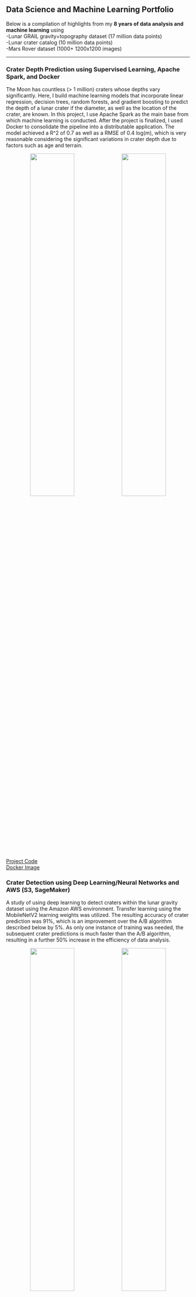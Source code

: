 ## Data Science and Machine Learning Portfolio

Below is a compilation of highlights from my **8 years of data analysis and machine learning** using
<br>
-Lunar GRAIL gravity+topography dataset (17 million data points)
<br>
-Lunar crater catalog (10 million data points)
<br>
-Mars Rover dataset (1000+ 1200x1200 images)

---

### Crater Depth Prediction using Supervised Learning, Apache Spark, and Docker

The Moon has countless (> 1 million) craters whose depths vary significantly. Here, I build machine learning models that
incorporate linear regression, decision trees, random forests, and gradient boosting to predict the depth of a lunar crater
if the diameter, as well as the location of the crater, are known. In this project, I use Apache Spark as the main base from
which machine learning is conducted. After the project is finalized, I used Docker to consolidate the pipeline into a 
distributable application. The model achieved a R^2 of 0.7 as well as a RMSE of 0.4 log(m), which is very reasonable considering the
significant variations in crater depth due to factors such as age and terrain.

<p align="center">
  <img src="/images/meteor_crater2.jpg" style="width: 49%" />
  <img src="/images/linear_regression_results.png" style="width: 49%" /> 
</p>


<a href="https://github.com/wliang463/crater_depth_prediction">Project Code</a> 
<br>
<a href="https://hub.docker.com/repository/docker/weigangliang/crater_depth_predictions/general">Docker Image</a> 




### Crater Detection using Deep Learning/Neural Networks and AWS (S3, SageMaker)

A study of using deep learning to detect craters within the lunar gravity dataset using the Amazon AWS environment. Transfer learning using the MobileNetV2 learning weights was utilized. The resulting accuracy of crater prediction was 91%, which is an improvement over the A/B algorithm described below by 5%. As only one instance of training was needed, the subsequent crater predictions is much faster than the A/B algorithm, resulting in a further 50% increase in the efficiency of data analysis.

<p align="center">
  <img src="/images/output_9_1.png" style="width: 49%" />
  <img src="/images/output_24_0.png" style="width: 49%" /> 
</p>

![AWS](https://img.shields.io/badge/AWS-232F3E?style=flat-square&logo=Amazon-AWS&logoColor=white)
![Deep Learning](https://img.shields.io/badge/Deep_Learning-006400?style=flat-square&logoColor=white)
![Neural Networks](https://img.shields.io/badge/Neural_Networks-8A2BE2?style=flat-square&logoColor=white)
![S3](https://img.shields.io/badge/S3-569A31?style=flat-square&logo=Amazon-S3&logoColor=white)
![SageMaker](https://img.shields.io/badge/SageMaker-FF9900?style=flat-square&logo=Amazon-SageMaker&logoColor=white)
![Transfer Learning](https://img.shields.io/badge/Transfer_Learning-DC143C?style=flat-square&logoColor=white)
![Convolutional Neural Network (CNN)](https://img.shields.io/badge/Convolutional_Neural_Network_(CNN)-00008B?style=flat-square&logoColor=white)



<a href="https://github.com/wliang463/crater_detection/blob/main/crater_detection.md">Markdown Code</a> 

### MCMC Analysis of Anomalies in Lunar Gravity Data

Analysis of the lunar gravity dataset reveals anomalous signal originating from subsurface Grand Canyon-sized structures. I used machine learning (nonlinear regression), Bayesian statistics (Markov chain Monte Carlo), and time-series analysis to constrain the depth, thickness, and widths of the structures. Our analysis resulted in an increase of 60% in model precision and peer-reviewed publications in high-impact journals.

<img src="/images/moon_gravity_map.png" style="width: 99%" />
<img src="/images/earth_gravity.png" style="width: 99%" /> 
<img src="/images/mcmc_error.png" style="width: 85%" /> 

![Machine Learning](https://img.shields.io/badge/Machine_Learning-ff5722?style=flat-square&logoColor=white)
![Nonlinear Regression](https://img.shields.io/badge/Nonlinear_Regression-3f51b5?style=flat-square&logoColor=white)
![Python](https://img.shields.io/badge/Python-3776AB?style=flat-square&logo=Python&logoColor=white)
![pandas](https://img.shields.io/badge/pandas-150458?style=flat-square&logo=pandas&logoColor=white)
![NumPy](https://img.shields.io/badge/NumPy-013243?style=flat-square&logo=numpy&logoColor=white)
![matplotlib](https://img.shields.io/badge/matplotlib-8CAAE6?style=flat-square&logo=matplotlib&logoColor=white)
![Jupyter](https://img.shields.io/badge/Jupyter-F37626?style=flat-square&logo=Jupyter&logoColor=white)
![Markov Chain Monte Carlo](https://img.shields.io/badge/MCMC-68b030?style=flat-square&logoColor=white)
![Time-Series Analysis](https://img.shields.io/badge/Time--Series_Analysis-ff69b4?style=flat-square&logoColor=white)



<a href="https://wliang463.github.io/lunar_data_analysis/Analysis_of_Lunar_Gravity_Dataset.html">Demo Jupyter Notebook</a> 
<br>
<a href="https://www.sciencedirect.com/science/article/abs/pii/S0019103522000951">Publication</a> 
<br>
<a href="https://github.com/wliang463/lunar_data_analysis">Github Repository</a> 


---

### Automated Pattern Recognition Algorithm for Lunar Gravity Data

The traditional way of identifying meteor impact sites (craters) is to count them by hand. I designed, implemented, and optimized an algorithm using A/B testing that automatically identifies craters in lunar gravity maps, enabling an over 50% increase
in the efficiency of data analysis.

<img src="/images/topo_comp_csfd_demo2.png" style="width: 99%" />

[![A/B Testing](https://img.shields.io/badge/A%2FB%20Testing-purple.svg)]()
[![Algorithm Development](https://img.shields.io/badge/Algorithm_Development-blue.svg)]()
[![Pattern Recognition](https://img.shields.io/badge/Pattern_Recognition-green.svg)]()
[![Feature Engineering](https://img.shields.io/badge/Feature_Engineering-red.svg)]()
[![Automated Detection](https://img.shields.io/badge/Automated_Detection-orange.svg)]()
[![MATLAB](https://img.shields.io/badge/MATLAB-0076A8?style=flat-square&logo=Mathworks)]()


<a href="https://www.hou.usra.edu/meetings/lpsc2022/pdf/1611.pdf">Conference; Paper under submission</a> 
<br>
<a href="https://github.com/wliang463/missing_craters_rings">Github Repository</a> 

---

### Photometric Analysis of Mars Rover Image Data

I significantly (five-fold) enhanced an ETL multi-platform data/image processing pipeline as part a NASA collaboration, using a variety of software languages. This pipeline, capable of parallelized image alignment and sophisticated processing of raw images to generate terrain and solar angle maps, facilitates the analysis of martian rover images spanning multiple martian years. The results of our analysis, using nonlinear regression methods, greatly constrained the mineral composition of the martian surface. This pipeline has consistently served NASA's data processing needs, remaining in active use for over 7 years.

<p align="center">
  <img src="/images/mars_surface.jpg" style="width: 49%" />
  <img src="/images/sso_plot.png" style="width: 49%" /> 
</p>

![ETL](https://img.shields.io/badge/ETL-4CAF50?style=flat-square&logo=ApacheKafka&logoColor=white)
![Machine Learning](https://img.shields.io/badge/Machine_Learning-ff5722?style=flat-square&logo=LightGBM&logoColor=white)
![Nonlinear Regression](https://img.shields.io/badge/Nonlinear_Regression-3f51b5?style=flat-square&logo=Graphana&logoColor=white)
![Model Validation](https://img.shields.io/badge/Model_Validation-31B8FF?style=flat-square&logo=Checkmarx&logoColor=white)
![Data Pipeline Design](https://img.shields.io/badge/Data_Pipeline_Design-FF7C37?style=flat-square&logo=ApacheAirflow&logoColor=white)
![Cross-functional Collaboration](https://img.shields.io/badge/Cross--functional_Collaboration-0082C6?style=flat-square&logo=MicrosoftTeams&logoColor=white)
![MATLAB](https://img.shields.io/badge/MATLAB-017ACC?style=flat-square&logo=Mathworks&logoColor=white)
![Perl](https://img.shields.io/badge/Perl-49457E?style=flat-square&logo=Perl&logoColor=white)



<a href="https://www.sciencedirect.com/science/article/abs/pii/S0019103518305396">Publication 1</a> 
<br>
<a href="https://www.sciencedirect.com/science/article/pii/S0032063322001490">Publication 2</a> 
<br>
<a href="https://www.sciencedirect.com/science/article/pii/S0019103520305844">Publication 3</a> 
<br>
<a href="https://www.sciencedirect.com/science/article/abs/pii/S0019103518305396">Unfortunately, the code has not yet been cleared for public release.</a> 

---

### Graphical User Interface (GUI) Development to Analyze Mars Rover Data

As part of a NASA collaboration, I designed and developed "new_cv24," a novel GUI software capable of loading and processing Photometry QUBs – extensive data files consisting of ~60 Mars rover images. The software empowers users to overlay images, select regions of interest, and assemble information from all images into an ASCII file, greatly enhancing data analysis capabilities. This not only expedited various data analysis subroutines into a singular, streamlined interface, but also significantly improved user operational efficiency.

<img src="/images/new_cv24.png" style="width: 99%" />

![Data Visualization](https://img.shields.io/badge/Data%20Visualization-%230077B5.svg?&style=flat-square&logoColor=white)
![GUI Design](https://img.shields.io/badge/GUI%20Design-%23F37626.svg?&style=flat-square&logoColor=white)
![Image Processing](https://img.shields.io/badge/Image%20Processing-%23B7B5E4.svg?&style=flat-square&logoColor=white)
![MATLAB](https://img.shields.io/badge/MATLAB-%23FF7C00.svg?&style=flat-square&logoColor=white)
![Data Extraction and Manipulation](https://img.shields.io/badge/Data%20Extraction%20and%20Manipulation-%2382C366.svg?&style=flat-square&logoColor=white)

<a href="https://www.sciencedirect.com/science/article/abs/pii/S0019103518305396">Used in the photometric analysis publications</a> 
<br>
<a href="https://www.sciencedirect.com/science/article/abs/pii/S0019103518305396">Unfortunately, the code has not yet been cleared for public release.</a> 

---

### Numerical Modeling of Heat and Topographical Diffusion on the Moon

Analysis of the lunar gravity data shows a lack of craters in the nearside. We model heat and topographical diffusion
to the farside highlands as hypothetical processes that could have resulted in the deficit. The results reveals the potential thermal erasure of a structure at an scale (500 km width x 3 km height) that is the largest of its kind in the entire Solar System.

<img src="/images/thermal_annealing.png" style="width: 99%" />

![Problem Solving](https://img.shields.io/badge/Problem_Solving-%2300599C?style=flat-square&logoColor=white)
![Numerical Modeling](https://img.shields.io/badge/Numerical_Modeling-%235012B1?style=flat-square&logoColor=white)
![Data Manipulation](https://img.shields.io/badge/Data_Manipulation-%23A30000?style=flat-square&logoColor=white)

<a href="https://www.hou.usra.edu/meetings/lpsc2022/pdf/1611.pdf">Conference; Paper under submission</a> 
<br>
<a href="https://github.com/wliang463/missing_craters_rings">Github Repository</a> 
